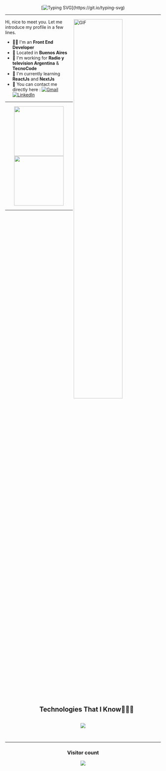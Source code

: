 <!-- ###
![Anurag's github stats](https://github-readme-stats.vercel.app/api?username=ACaminos&show_icons=true&theme=chartreuse-dark&title_color=159E4A&hide=prs)-[![Top Langs](https://github-readme-stats.vercel.app/api/top-langs/?username=ACaminos&layout=compact&bg_color=000000&text_color=FFFFFF&title_color=159E4A&line_height=50)](https://github.com/ACaminos/github-readme-stats)

## ![Visits Badge](https://badges.pufler.dev/visits/ACaminos/ACaminos) -->

<div align="center">

	
 [![Typing SVG](https://readme-typing-svg.demolab.com?font=Jersey+15&size=30&pause=1000&color=42C3B4&background=9D56FF00&center=true&vCenter=true&repeat=false&random=false&width=435&lines=Hi!+everyone+,+i'm+Ariel+Caminos.)](https://git.io/typing-svg)
</div>
<hr>
<img align="right" alt="GIF" src="https://media.giphy.com/media/LmNwrBhejkK9EFP504/giphy.gif" style="width:56%" />
<p width="45%">
Hi, nice to meet you. Let me introduce my profile in a few lines.
  <ul>
    <li>👨‍🔧 I'm an <b>Front End Developer</b></li>
    <li>📍 Located in <b>Buenos Aires</b></li>
    <li>🏢 I'm working for <b>Radio y television Argentina</b> & <b>TecnoCode</b></li>
    <li>🌱 I'm currently learning <b>ReactJs</b> and <b>NextJs</b></li>
    <li>📮 You can contact me directly here : <a href="mailto:caminosariel@gmail.com"><img img src="https://img.shields.io/badge/gmail-%23EA4335.svg?style=plastic&logo=gmail&logoColor=white" alt="Gmail"/></a>
<a href="https://www.linkedin.com/in/acaminos/"><img src="https://img.shields.io/badge/linkedin-%230A66C2.svg?style=plastic&logo=linkedin&logoColor=white" alt="LinkedIn"/></a>
  </ul>
</p>
<hr>
<div align="center">
<img height="160em" src="https://github-readme-streak-stats.herokuapp.com?user=Acaminos&theme=ads-juicy-fresh&hide_border=true&date_format=M%20j%5B%2C%20Y%5D">
<img height="160em" src="https://github-profile-summary-cards.vercel.app/api/cards/profile-details?username=Acaminos&theme=rose_pine">
</div>
<hr>

<div id="user-content-toc">
  <ul align="center">
    <summary><h2 style="display: inline-block">Technologies That I Know👨🏻‍💻</h2></summary>
  </ul>
</div>

<p align="center">
  <a href="https://skillicons.dev">
    <img src="https://skillicons.dev/icons?i=html,js,ts,css,bootstrap,git,gitlab,bash,github,docker,react,redux,figma,vscode,postman" />
  </a>
</p>
<br>
<hr>

<div align="center"> 
  <h3><b>Visitor count</b></h3>
</div>
<p align="center">
  <img src="https://profile-counter.glitch.me/Shwetang550/count.svg" />
</p>
